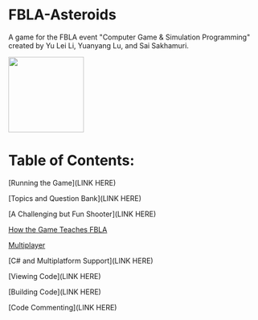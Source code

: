 # FBLA-Asteroids
A game for the FBLA event "Computer Game &amp; Simulation Programming" created by Yu Lei Li, Yuanyang Lu, and Sai Sakhamuri.

<img src="https://cdn.discordapp.com/attachments/380481535641387009/547219298805088256/icons8-next-page-100.png" width="150" height="150">

# Table of Contents:

[Running the Game](LINK HERE)

[Topics and Question Bank](LINK HERE)

[A Challenging but Fun Shooter](LINK HERE)

[How the Game Teaches FBLA]()

[Multiplayer]()

[C# and Multiplatform Support](LINK HERE)

[Viewing Code](LINK HERE)

[Building Code](LINK HERE)

[Code Commenting](LINK HERE)
